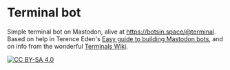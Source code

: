 # Terminal bot 

Simple terminal bot on Mastodon, alive at https://botsin.space/@terminal. Based on help in Terence Eden's [Easy guide to building Mastodon bots](https://shkspr.mobi/blog/2018/08/easy-guide-to-building-mastodon-bots/), and on info from the wonderful [Terminals Wiki](http://terminals-wiki.org/wiki/index.php/Main_Page).

[![CC BY-SA 4.0][cc-by-sa-image]][cc-by-sa]

[cc-by-sa]: http://creativecommons.org/licenses/by-sa/4.0/
[cc-by-sa-image]: https://licensebuttons.net/l/by-sa/4.0/88x31.png
[cc-by-sa-shield]: https://img.shields.io/badge/License-CC%20BY--SA%204.0-lightgrey.svg
